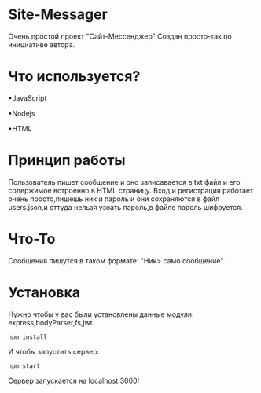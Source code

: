 # Site-Messager
Очень простой проект "Сайт-Мессенджер"
Создан просто-так по инициативе автора.
# Что используется?
•JavaScript

•Nodejs

•HTML
# Принцип работы
Пользователь пишет сообщение,и оно записавается в txt файл и его содержимое встроенно в HTML страницу.
Вход и регистрация работает очень просто,пишешь ник и пароль и они сохраняются в файл users.json,и оттуда нельзя узнать пароль,в файле пароль шифруется.
# Что-То
Сообщения пишутся в таком формате: "Ник> само сообщение".
# Установка
Нужно чтобы у вас были установлены данные модули: express,bodyParser,fs,jwt.
```
npm install
```
И чтобы запустить сервер:
```
npm start
```
Сервер запускается на localhost:3000!
